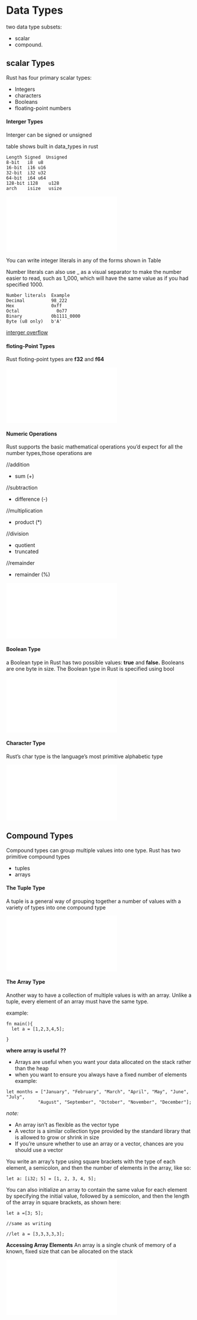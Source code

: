 # Data Types

two data type subsets: 
- scalar
- compound.

## scalar Types

Rust has four primary scalar types: 
- Integers
- characters 
- Booleans
- floating-point numbers

 #### Interger Types
 Interger can be signed or unsigned

  table shows built in data_types in rust  

 ```
 Length	Signed	Unsigned
8-bit	i8	u8
16-bit	i16	u16
32-bit	i32	u32
64-bit	i64	u64
128-bit	i128	u128
arch	isize	usize
```
![check codes->](./interger.rs)

You can write integer literals in any of the forms shown in Table

Number literals can also use _ as a visual separator to make the number easier to read, such as 1_000, which will have the same value as if you had specified 1000.

```
Number literals	 Example
Decimal          98_222
Hex	             0xff
Octal	           0o77
Binary	         0b1111_0000
Byte (u8 only)	 b'A'
```
[interger overflow](https://medium.com/@mikecode/rust-integer-overflow-69277aad3ff5)

#### floting-Point Types

Rust floting-point types are **f32**
and **f64**

![check codes->](./floating_point.rs)

#### Numeric Operations
Rust supports the basic mathematical operations you’d expect for all the number types,those operations are 

//addition
- sum (+)

//subtraction
- difference (-)

//multiplication
- product (*)

//division
- quotient
- truncated

//remainder
- remainder (%)
  
![check codes->](./numeric_operation.rs)


#### Boolean Type
a Boolean type in Rust has two possible values: **true** and **false.** Booleans are one byte in size. The Boolean type in Rust is specified using bool

![check codes->](./boolean_type.rs)

#### Character Type

Rust’s char type is the language’s most primitive alphabetic type

![check codes->](./character.rs)

## Compound Types
Compound types can group multiple values into one type. Rust has two primitive compound types

- tuples
- arrays

#### The Tuple Type

A tuple is a general way of grouping together a number of values with a variety of types into one compound type

![check codes->](./tuple_Type.rs)

#### The Array Type

Another way to have a collection of multiple values is with an array. Unlike a tuple, every element of an array must have the same type.

example:

```
fn main(){
  let a = [1,2,3,4,5];

}
```

**where array is useful ??**
- Arrays are useful when you want your data allocated on the stack rather than the heap
-  when you want to ensure you always have a fixed number of elements
  example:
  ```
  let months = ["January", "February", "March", "April", "May", "June", "July",
              "August", "September", "October", "November", "December"];
  ```


*note:*
- An array isn’t as flexible as the vector type
- A vector is a similar collection type provided by the standard library that is allowed to grow or shrink in size
- If you’re unsure whether to use an    array or a vector, chances are you should use a vector

You write an array’s type using square brackets with the type of each element, a semicolon, and then the number of elements in the array, like so:

```
let a: [i32; 5] = [1, 2, 3, 4, 5];

```

You can also initialize an array to contain the same value for each element by specifying the initial value, followed by a semicolon, and then the length of the array in square brackets, as shown here:

```
let a =[3; 5];

//same as writing 

//let a = [3,3,3,3,3];
```
**Accessing Array Elements**
An array is a single chunk of memory of a known, fixed size that can be allocated on the stack

![check codes->](./Array_type.rs)
